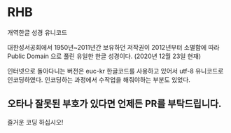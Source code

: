 # RHB
개역한글 성경 유니코드

대한성서공회에서 1950년~2011년간 보유하던 저작권이 2012년부터 소멸함에 따라 Public Domain 으로 풀린 유일한 한글 성경이다. (2020년 12월 23일 현재)

인터넷으로 돌아다니는 버전은 euc-kr 한글코드를 사용하고 있어서 utf-8 유니코드로 인코딩하였다. 인코딩하는 과정에서 수작업을 해줘야하는 부분도 있었다.

## 오타나 잘못된 부호가 있다면 언제든 PR를 부탁드립니다.

즐거운 코딩 하십시오!
